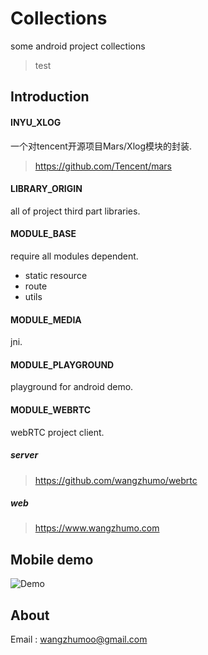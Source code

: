 # Collections

some android project collections

>test 

## Introduction

#### INYU_XLOG
一个对tencent开源项目Mars/Xlog模块的封装.
> https://github.com/Tencent/mars


#### LIBRARY_ORIGIN
all of project third part libraries.

#### MODULE_BASE
require all modules dependent.

- static resource
- route 
- utils

#### MODULE_MEDIA
jni.

#### MODULE_PLAYGROUND
playground for android demo.

#### MODULE_WEBRTC
webRTC project client.

##### server 
> https://github.com/wangzhumo/webrtc

##### web
> https://www.wangzhumo.com

## Mobile demo
![Demo](https://github.com/wangzhumo/Collections/blob/master/doc/webrtc_demo.png)

## About
Email : wangzhumoo@gmail.com
